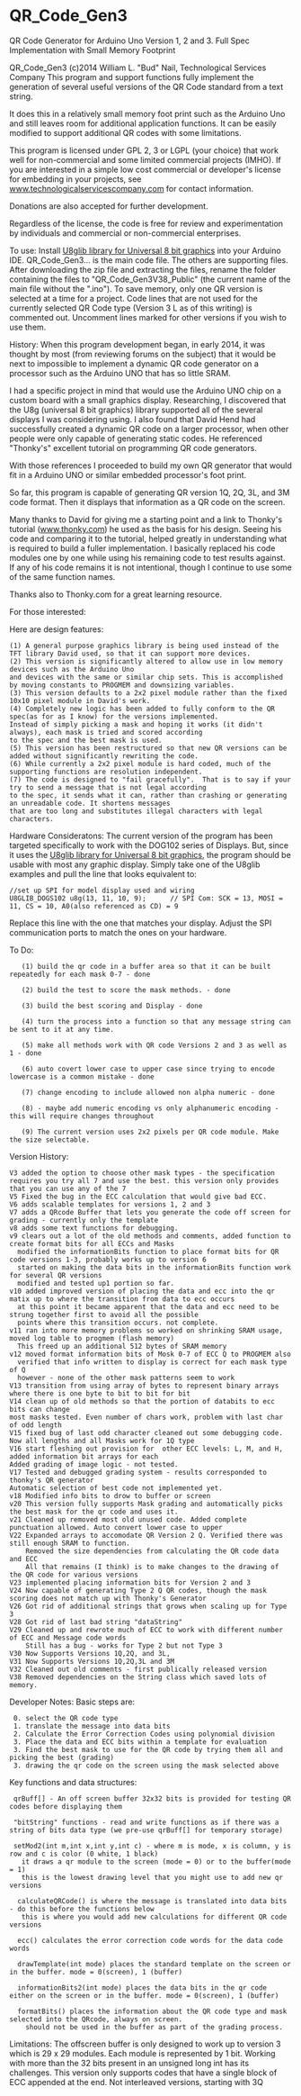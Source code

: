 QR_Code_Gen3
============

QR Code Generator for Arduino Uno Version 1, 2 and 3. Full Spec Implementation with Small Memory Footprint

QR_Code_Gen3
(c)2014 William L. "Bud" Nail, Technological Services Company
This program and support functions fully implement the generation of several useful versions of the QR Code standard from a text string.

It does this in a relatively small memory foot print such as the Arduino Uno and still leaves room for additional application functions.
It can be easily modified to support additional QR codes with some limitations.

This program is licensed under GPL 2, 3 or LGPL (your choice) that work well for non-commercial and some limited commercial projects (IMHO). 
If you are interested in a simple low cost commercial or developer's license for embedding in your projects, 
see  www.technologicalservicescompany.com for contact information.

Donations are also accepted for further development. 

Regardless of the license, the code is free for review and experimentation by individuals and commercial or non-commercial enterprises.

To use:
Install [U8glib library for Universal 8 bit graphics](https://github.com/olikraus/u8glib) into your Arduino IDE.
QR_Code_Gen3... is the main code file.  The others are supporting files. After downloading the zip file and extracting the files, rename the folder containing the files to "QR_Code_Gen3V38_Public" (the current name of the main file without the ".ino"). To save memory, only one QR version is selected at a time for a project. Code lines that are not used for the currently selected QR Code type (Version 3 L as of this writing) is commented out.  Uncomment lines marked for other versions if you wish to use them.


History:
When this program development began, in early 2014, it was thought by most (from reviewing forums on the subject) that it would be next to impossible to implement a dynamic QR code generator on a processor such as the Arduino UNO that has so little SRAM.

I had a specific project in mind that would use the Arduino UNO chip on a custom board with a small graphics display.
Researching, I discovered that the U8g (universal 8 bit graphics) library supported all of the several displays I was considering using.
I also found that David Hend had successfully created a dynamic QR code on a larger processor, when other people were only capable
of generating static codes. He referenced "Thonky's" excellent tutorial on programming QR code generators.

With those references I proceeded to build my own QR generator that would fit in a Arduino UNO or similar embedded processor's foot print.

So far, this program is capable of generating QR version 1Q, 2Q, 3L, and 3M code format. Then it displays 
that information as a QR code on the screen. 

Many thanks to David for giving me a starting point and a link to Thonky's tutorial (www.thonky.com) he used as the basis for his design.
Seeing his code and comparing it to the tutorial, helped greatly in understanding what is required to build a fuller implementation.
I basically replaced his code modules one by one while using his remaining code to test results against. If any of his code remains it 
is not intentional, though I continue to use some of the same function names.

Thanks also to Thonky.com for a great learning resource.

For those interested:

Here are design features: 

    (1) A general purpose graphics library is being used instead of the TFT library David used, so that it can support more devices.
    (2) This version is significantly altered to allow use in low memory devices such as the Arduino Uno 
    and devices with the same or similar chip sets. This is accomplished by moving constants to PROGMEM and downsizing variables.
    (3) This version defaults to a 2x2 pixel module rather than the fixed 10x10 pixel module in David's work. 
    (4) Completely new logic has been added to fully conform to the QR spec(as for as I know) for the versions implemented. 
    Instead of simply picking a mask and hoping it works (it didn't always), each mask is tried and scored according
    to the spec and the best mask is used.
    (5) This version has been restructured so that new QR versions can be added without significantly rewriting the code.
    (6) While currently a 2x2 pixel module is hard coded, much of the supporting functions are resolution independent.
    (7) The code is designed to "fail gracefully".  That is to say if your try to send a message that is not legal according
    to the spec, it sends what it can, rather than crashing or generating an unreadable code. It shortens messages
    that are too long and substitutes illegal characters with legal characters.

Hardware Consideratons: 
The current version of the program has been targeted specifically to work with the DOG102 series of Displays. But,
since it uses the [U8glib library for Universal 8 bit graphics](https://github.com/olikraus/u8glib), the program should be usable with most any graphic display.
Simply take one of the U8glib examples and pull the line that looks equivalent to:
```
//set up SPI for model display used and wiring
U8GLIB_DOGS102 u8g(13, 11, 10, 9);		// SPI Com: SCK = 13, MOSI = 11, CS = 10, A0(also referenced as CD) = 9
```
Replace this line with the one that matches your display.
Adjust the SPI communication ports to match the ones on your hardware.

To Do: 
       
       (1) build the qr code in a buffer area so that it can be built repeatedly for each mask 0-7 - done

       (2) build the test to score the mask methods. - done

       (3) build the best scoring and Display - done

       (4) turn the process into a function so that any message string can be sent to it at any time.

       (5) make all methods work with QR code Versions 2 and 3 as well as 1 - done

       (6) auto covert lower case to upper case since trying to encode lowercase is a common mistake - done

       (7) change encoding to include allowed non alpha numeric - done

       (8) - maybe add numeric encoding vs only alphanumeric encoding - this will require changes throughout

       (9) The current version uses 2x2 pixels per QR code module. Make the size selectable.
       
Version History:

    V3 added the option to choose other mask types - the specification requires you try all 7 and use the best. this version only provides that you can use any of the 7
    V5 Fixed the bug in the ECC calculation that would give bad ECC.
    V6 adds scalable templates for versions 1, 2 and 3
    V7 adds a QRcode Buffer that lets you generate the code off screen for grading - currently only the template
    v8 adds some text functions for debugging.
    v9 clears out a lot of the old methods and comments, added function to create format bits for all ECCs and Masks
      modified the informationBits function to place format bits for QR code versions 1-3, probably works up to version 6
      started on making the data bits in the informationBits function work for several QR versions
      modified and tested up1 portion so far.
    v10 added improved version of placing the data and ecc into the qr matix up to where the transition from data to ecc occurs
      at this point it became apparent that the data and ecc need to be strung together first to avoid all the possible
      points where this transition occurs. not complete.
    v11 ran into more memory problems so worked on shrinking SRAM usage, moved log table to progmem (flash memory)
      This freed up an additional 512 bytes of SRAM memory
    v12 moved format information bits of Mosk 0-7 of ECC Q to PROGMEM also
      verified that info written to display is correct for each mask type of Q
      however - none of the other mask patterns seem to work
    V13 transition from using array of bytes to represent binary arrays where there is one byte to bit to bit for bit
    V14 clean up of old methods so that the portion of databits to ecc bits can change
    most masks tested. Even number of chars work, problem with last char of odd length
    V15 fixed bug of last odd character cleaned out some debugging code. Now all lengths and all Masks work for 1Q type
    V16 start fleshing out provision for  other ECC levels: L, M, and H, added information bit arrays for each
    Added grading of image logic - not tested.
    V17 Tested and debugged grading system - results corresponded to thonky's QR generator
    Automatic selection of best code not implemented yet.
    v18 Modified info bits to drow to buffer or screen
    v20 This version fully supports Mask grading and automatically picks the best mask for the qr code and uses it.
    v21 Cleaned up removed most old unused code. Added complete punctuation allowed. Auto convert lower case to upper
    V22 Expanded arrays to accomodate QR Version 2 Q. Verified there was still enough SRAM to function.
        Removed the size dependencies from calculating the QR code data and ECC
        All that remains (I think) is to make changes to the drawing of the QR code for various versions
    V23 implemented placing information bits for Version 2 and 3
    V24 Now capable of generating Type 2 Q QR codes, though the mask scoring does not match up with Thonky's Generator
    V26 Got rid of additional strings that grows when scaling up for Type 3
    V28 Got rid of last bad string "dataString"
    V29 Cleaned up and rewrote much of ECC to work with different number of ECC and Message code words
        Still has a bug - works for Type 2 but not Type 3
    V30 Now Supports Versions 1Q,2Q, and 3L,
    V31 Now Supports Versions 1Q,2Q,3L and 3M
    V32 Cleaned out old comments - first publically released version
    V38 Removed dependencies on the String class which saved lots of memory.

Developer Notes:
  Basic steps are:
    
     0. select the QR code type
     1. translate the message into data bits
     2. Calculate the Error Correction Codes using polynomial division
     3. Place the data and ECC bits within a template for evaluation
     3. Find the best mask to use for the QR code by trying them all and picking the best (grading)
     3. drawing the qr code on the screen using the mask selected above
     
  Key functions and data structures:
     
     qrBuff[] - An off screen buffer 32x32 bits is provided for testing QR codes before displaying them 
 
     "bitString" functions - read and write functions as if there was a string of bits data type (we pre-use qrBuff[] for temporary storage)
 
     setMod2(int m,int x,int y,int c) - where m is mode, x is column, y is row and c is color (0 white, 1 black)
       it draws a qr module to the screen (mode = 0) or to the buffer(mode = 1)
       this is the lowest drawing level that you might use to add new qr versions
       
      calculateQRCode() is where the message is translated into data bits - do this before the functions below
       this is where you would add new calculations for different QR code versions
       
      ecc() calculates the error correction code words for the data code words
 
      drawTemplate(int mode) places the standard template on the screen or in the buffer. mode = 0(screen), 1 (buffer)
      
      informationBits2(int mode) places the data bits in the qr code either on the screen or in the buffer. mode = 0(screen), 1 (buffer)
      
      formatBits() places the information about the QR code type and mask selected into the QRcode, always on screen. 
        should not be used in the buffer as part of the grading process.
        
  Limitations:
    The offscreen buffer is only designed to work up to version 3 which is 29 x 29 modules. Each module is represented by 1 bit.
    Working with more than the 32 bits present in an unsigned long int has its challenges.
    This version only supports codes that have a single block of ECC appended at the end. Not interleaved versions, starting with 3Q
